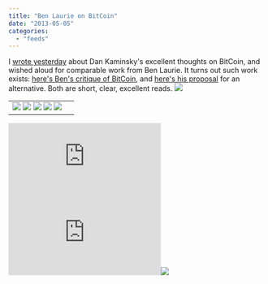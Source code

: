 ```yaml
---
title: "Ben Laurie on BitCoin"
date: "2013-05-05"
categories: 
  - "feeds"
---
```


I [wrote yesterday](http://boingboing.net/2013/05/04/dan-kaminski-on-bitcoin.html) about Dan Kaminsky's excellent thoughts on BitCoin, and wished aloud for comparable work from Ben Laurie. It turns out such work exists: [here's Ben's critique of BitCoin](http://www.links.org/files/decentralised-currencies.pdf), and [here's his proposal](http://www.links.org/files/distributed-currency.pdf) for an alternative. Both are short, clear, excellent reads. ![](images/mf.gif)

<table border="0"><tbody><tr><td valign="middle"><a href="http://share.feedsportal.com/share/twitter/?u=http%3A%2F%2Fboingboing.net%2F2013%2F05%2F05%2Fben-laurie-on-bitcoin.html&amp;t=Ben+Laurie+on%C2%A0BitCoin"><img src="images/twitter.png" border="0"></a>&nbsp;<a href="http://share.feedsportal.com/share/facebook/?u=http%3A%2F%2Fboingboing.net%2F2013%2F05%2F05%2Fben-laurie-on-bitcoin.html&amp;t=Ben+Laurie+on%C2%A0BitCoin"><img src="images/facebook.png" border="0"></a>&nbsp;<a href="http://share.feedsportal.com/share/linkedin/?u=http%3A%2F%2Fboingboing.net%2F2013%2F05%2F05%2Fben-laurie-on-bitcoin.html&amp;t=Ben+Laurie+on%C2%A0BitCoin"><img src="images/linkedin.png" border="0"></a>&nbsp;<a href="http://share.feedsportal.com/share/gplus/?u=http%3A%2F%2Fboingboing.net%2F2013%2F05%2F05%2Fben-laurie-on-bitcoin.html&amp;t=Ben+Laurie+on%C2%A0BitCoin"><img src="images/googleplus.png" border="0"></a>&nbsp;<a href="http://share.feedsportal.com/share/email/?u=http%3A%2F%2Fboingboing.net%2F2013%2F05%2F05%2Fben-laurie-on-bitcoin.html&amp;t=Ben+Laurie+on%C2%A0BitCoin"><img src="images/email.png" border="0"></a></td><td valign="middle"></td></tr></tbody></table>

  
  
[![](http://da.feedsportal.com/r/164876639455/u/49/f/653965/c/35208/s/2b8b4d00/a2.img)](http://da.feedsportal.com/r/164876639455/u/49/f/653965/c/35208/s/2b8b4d00/a2.htm)![](http://pi.feedsportal.com/r/164876639455/u/49/f/653965/c/35208/s/2b8b4d00/a2t.img)![](http://feeds.feedburner.com/~r/boingboing/iBag/~4/sPAHQmrzekc)
